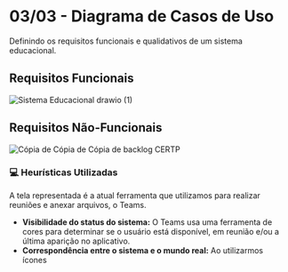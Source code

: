 # 03/03 - Diagrama de Casos de Uso
Definindo os requisitos funcionais e qualidativos de um sistema educacional.

## Requisitos Funcionais


![Sistema Educacional drawio (1)](https://user-images.githubusercontent.com/89141910/156596001-c02f87f2-7ea7-4d63-ae02-474fd1879bf3.png)


## Requisitos Não-Funcionais

![Cópia de Cópia de Cópia de backlog CERTP](https://user-images.githubusercontent.com/89141910/156756335-3e4bacec-2cef-4e86-8030-04572dbbbc3e.png)

### 💻 Heurísticas Utilizadas

A tela representada é a atual ferramenta que utilizamos para realizar reuniões e anexar arquivos, o Teams.

- **Visibilidade do status do sistema:** O Teams usa uma ferramenta de cores para determinar se o usuário está disponível, em reunião e/ou a última aparição no aplicativo.
- **Correspondência entre o sistema e o mundo real:** Ao utilizarmos ícones
